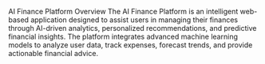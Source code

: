 AI Finance Platform
Overview
The AI Finance Platform is an intelligent web-based application designed to assist users in managing their finances through AI-driven analytics, personalized recommendations, and predictive financial insights. The platform integrates advanced machine learning models to analyze user data, track expenses, forecast trends, and provide actionable financial advice.
